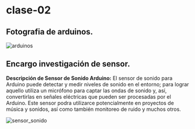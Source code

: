 # clase-02
## Fotografia de arduinos.
![arduinos](./arduinos.jpg) 

## Encargo investigación de sensor.
**Descripción de Sensor de Sonido Arduino:**
El sensor de sonido para Arduino puede detectar y medir niveles de sonido en el entorno; para lograr aquello utiliza un micrófono para captar las ondas de sonido y, así, convertirlas en señales eléctricas que pueden ser procesadas por el Arduino. Este sensor podra utilizarce potencialmente en proyectos de música y sonidos, así como también monitoreo de ruido y muchos otros.

![sensor_sonido](dis145/estudiantes/Samillanc/clase-02/sensor_sonido.jpg)
